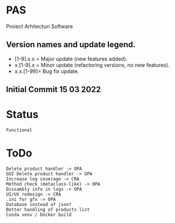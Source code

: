 # PAS
Proiect Arhitecturi Software

## Version names and update legend. 
- [1-9].x.x = Major update (new features added). 
- x.[1-9].x = Minor update (refactoring versions, no new features). 
- x.x.[1-99]= Bug fix update. 

## Initial Commit 15 03 2022

# Status
    Functional
# ToDo
    Delete product handler -> OPA
    GUI Delete product handler -> OPA 
    Increase log coverage -> CRA
    Method check (metaclass-like) -> OPA
    Dissambly info in logs -> OPA
    UI/UX redesign -> CRA
    .ini for gfx -> OPA
    Database instead of json? 
    Better handling of products list
    Conda venv / Docker build